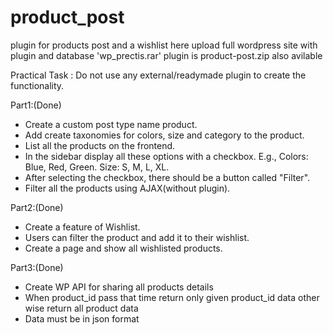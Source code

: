 # product_post
plugin for products post and a wishlist
here upload full wordpress site with plugin and database 'wp_prectis.rar'
plugin is product-post.zip also avilable

Practical Task : 
Do not use any external/readymade plugin to create the functionality.
 
Part1:(Done)
- Create a custom post type name product. 
- Add create taxonomies for colors, size and category to the product.
- List all the products on the frontend.
- In the sidebar display all these options with a checkbox.
E.g., Colors: Blue, Red, Green. Size: S, M, L, XL.
- After selecting the checkbox, there should be a button called "Filter".
- Filter all the products using AJAX(without plugin).
 
Part2:(Done)
- Create a feature of Wishlist.
- Users can filter the product and add it to their wishlist.
- Create a page and show all wishlisted products.

Part3:(Done)
- Create WP API for sharing all products details
- When product_id pass that time return only given product_id data other wise return all product data
- Data must be in json format
